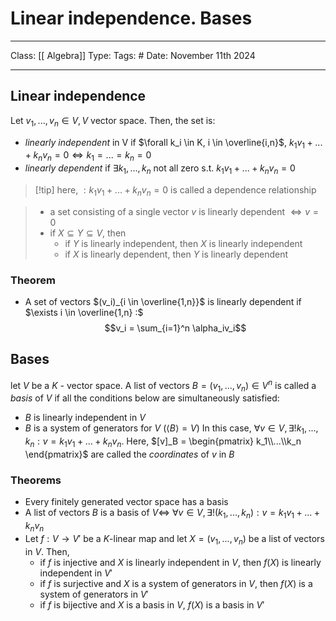 # Linear independence. Bases
___
Class: [[ Algebra]]
Type: 
Tags: # 
Date: November 11th 2024
___
## Linear independence 
Let $v_1,...,v_n \in V, V$ vector space. Then, the set is:
- *linearly independent* in V if $\forall k_i \in K, i \in \overline{i,n}$,  $k_1v_1+...+k_nv_n = 0 \iff k_1=...=k_n=0$
- *linearly dependent* if $\exists k_1,...,k_n$ not all zero s.t. $k_1v_1+...+k_nv_n = 0$
>[!tip] here, $:k_1v_1+...+k_nv_n = 0$ is called a dependence relationship 

> - a set consisting of a single vector $v$ is linearly dependent $\iff v = 0$
> - if $X \subseteq Y \subseteq V$, then 
> 	- if $Y$ is linearly independent, then $X$ is linearly independent 
> 	- if $X$ is linearly dependent, then $Y$ is linearly dependent 

### Theorem 
- A set of vectors $(v_i)_{i \in \overline{1,n}}$  is linearly dependent if $\exists i \in \overline{1,n} :$ $$v_i = \sum_{i=1}^n \alpha_iv_i$$
## Bases
let $V$ be a $K$ - vector space. A list of vectors $B = (v_1,...,v_n)\in V^n$ is called a *basis* of $V$ if all the conditions below are simultaneously satisfied:
- $B$ is linearly independent in $V$ 
- $B$ is a system of generators for $V$ ($\langle B \rangle = V$)
In this case, $\forall v \in V, \exists ! k_1,...,k_n : v = k_1v_1+...+k_nv_n$. Here, $[v]_B = \begin{pmatrix} k_1\\...\\k_n \end{pmatrix}$ are called the *coordinates* of $v$ in $B$
### Theorems 
- Every finitely generated vector space has a basis
- A list of vectors $B$ is a basis of $V \iff$ $\forall v \in V, \exists ! (k_1,...,k_n) : v = k_1v_1+...+k_nv_n$
- Let $f:V\rightarrow V'$ be a $K$-linear map and let $X = (v_1,...,v_n)$ be a list of vectors in $V$. Then,
	- if $f$ is injective and $X$ is linearly independent in $V$, then $f(X)$ is linearly independent in $V'$
	- if $f$ is surjective and $X$ is a system of generators in $V$, then $f(X)$ is a system of generators in $V'$ 
	- if $f$ is bijective and $X$ is a basis in $V$, $f(X)$ is a basis in $V'$ 

